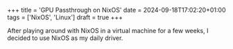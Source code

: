 +++
title = 'GPU Passthrough on NixOS'
date = 2024-09-18T17:02:20+01:00
tags = ['NixOS', 'Linux']
draft = true
+++

After playing around with NixOS in a virtual machine for a few weeks, I decided to use NixOS as my daily driver.